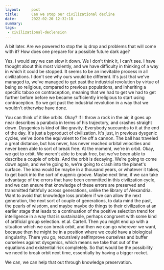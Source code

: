 ```yaml
---
layout:     post
title:      Can we stop our civilizational decline
date:       2022-02-20 12:32:18
summary:    
tags:
 - civilizational-declension
---
```


A bit later. Are we powered to stop the iq drop and problems that will come with it? How does one prepare for a possible future dark age?

Yes, I would say we can slow it down. We I don't think it, I can't see. I have thought about this most violently, and we have difficulty in thinking of a way in which it could be stopped. It seems to be an inevitable process in all civilizations. I don't see why ours would be different. It's just that we've managed to, we've managed to get past the industrial revolution by virtue of being so religious, compared to previous populations, and inheriting a specific taboo on contraception, meaning that we had to get we had to get further before before we became sufficiently irreligious to start using contraception. So we got past the industrial revolution in a way that we wouldn't otherwise have done.

You can think of it like orbits. Okay? If I throw a rock in the air, it goes up near describes a parabola in terms of his trajectory, and crashes straight down. Dysgenics is kind of like gravity. Everybody succumbs to it at the end of the day. It's just a byproduct of civilization. It's just, in previous dysgenic cycles, we've done the equivalent to fire off a cannon. The ball has traveled a great distance, but has never, has never reached orbital velocities and never been able to sort of break free. At the moment, we're in orbit. Okay, we got to orbit. We weren't able to break free, but we've been able to describe a couple of orbits. And the orbit is decaying. We're going to come down again, and we're going to, we're going to crash into the planet's surface. The idea would be maybe in a thousand years, or whatever it takes, to get back into the sort of eugenic groove. Maybe next time, if we can take advantage of the errors that have been committed in this civilization cycle, and we can ensure that knowledge of these errors are preserved and transmitted faithfully across generations, unlike the library of Alexandria. Want to avoid that knowledge loss problem if we can allow the next generation, the next sort of couple of generations, to data mind the past, the pearls of wisdom, and maybe maybe do things to their civilization at an earlier stage that leads to a continuation of the positive selection trend for intelligence in a way that is sustainable, perhaps congruent with some kind of artificial group selection. et al. Cartell. Then you might end up with a situation which we can break orbit, and then we can go wherever we want, because then he might be in a position where we could have a biological singularity. There you go, recursively selfimprove ourselves and buffer ourselves against dysgenics, which means we take that out of the equations and existential risk completely. So that would be the possibility we need to break orbit next time, essentially by having a bigger rocket.

We can, we can help that out through knowledge preservation.